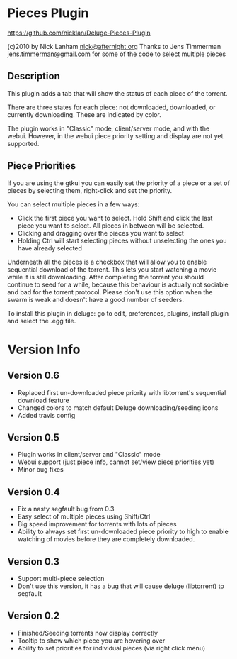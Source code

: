 # Pieces Plugin
https://github.com/nicklan/Deluge-Pieces-Plugin

(c)2010 by Nick Lanham <nick@afternight.org>
Thanks to Jens Timmerman <jens.timmerman@gmail.com> for some of the
code to select multiple pieces

## Description

This plugin adds a tab that will show the status of each piece of the
torrent.

There are three states for each piece: 
not downloaded, downloaded, or currently downloading. 
These are indicated by color.

The plugin works in "Classic" mode, client/server mode, and with the
webui.  However, in the webui piece priority setting and display are
not yet supported.

## Piece Priorities

If you are using the gtkui you can easily set the priority of a piece
or a set of pieces by selecting them, right-click and set the
priority.

You can select multiple pieces in a few ways:  

* Click the first piece you want to select.  Hold Shift and click the last piece you want to select.  All pieces in between will be selected.  
* Clicking and dragging over the pieces you want to select  
* Holding Ctrl will start selecting pieces without unselecting the ones you have already selected  


Underneath all the pieces is a checkbox that will allow you to enable
sequential download of the torrent. This lets you start watching a movie
while it is still downloading. After completing
the torrent you should continue to seed for a while, because this
behaviour is actually not sociable and bad for the torrent
protocol. Please don't use this option when the swarm is weak
and doesn't have a good number of seeders.


To install this plugin in deluge: go to edit, preferences, plugins,
install plugin and select the .egg file.

# Version Info

## Version 0.6
* Replaced first un-downloaded piece priority with libtorrent's sequential
download feature
* Changed colors to match default Deluge downloading/seeding icons
* Added travis config

## Version 0.5
* Plugin works in client/server and "Classic" mode
* Webui support (just piece info, cannot set/view piece priorities
yet)
* Minor bug fixes

## Version 0.4
* Fix a nasty segfault bug from 0.3
* Easy select of multiple pieces using Shift/Ctrl
* Big speed improvement for torrents with lots of pieces
* Ability to always set first un-downloaded piece priority to high to
enable watching of movies before they are completely downloaded.

## Version 0.3
* Support multi-piece selection
* Don't use this version, it has a bug that will cause deluge (libtorrent) to segfault

## Version 0.2
* Finished/Seeding torrents now display correctly
* Tooltip to show which piece you are hovering over
* Ability to set priorities for individual pieces (via right click menu)
